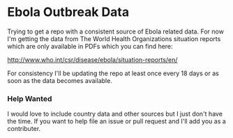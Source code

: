 # Ebola Outbreak Data

Trying to get a repo with a consistent source of Ebola related data. For now I'm getting the data from The World Health Organizations situation reports which are only available in PDFs which you can find here:

http://www.who.int/csr/disease/ebola/situation-reports/en/

For consistency I'll be updating the repo at least once every 18 days or as soon as the data becomes available.

### Help Wanted

I would love to include country data and other sources but I just don't have the time. If you want to help file an issue or pull request and I'll add you as a contributer.